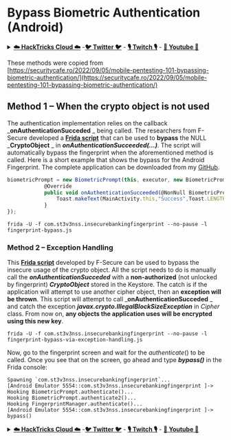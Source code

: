 # Bypass Biometric Authentication (Android)

<details>

<summary><a href="https://cloud.hacktricks.xyz/pentesting-cloud/pentesting-cloud-methodology"><strong>☁️ HackTricks Cloud ☁️</strong></a> -<a href="https://twitter.com/hacktricks_live"><strong>🐦 Twitter 🐦</strong></a> - <a href="https://www.twitch.tv/hacktricks_live/schedule"><strong>🎙️ Twitch 🎙️</strong></a> - <a href="https://www.youtube.com/@hacktricks_LIVE"><strong>🎥 Youtube 🎥</strong></a></summary>

* Do you work in a **cybersecurity company**? Do you want to see your **company advertised in HackTricks**? or do you want to have access to the **latest version of the PEASS or download HackTricks in PDF**? Check the [**SUBSCRIPTION PLANS**](https://github.com/sponsors/carlospolop)!
* Discover [**The PEASS Family**](https://opensea.io/collection/the-peass-family), our collection of exclusive [**NFTs**](https://opensea.io/collection/the-peass-family)
* Get the [**official PEASS & HackTricks swag**](https://peass.creator-spring.com)
* **Join the** [**💬**](https://emojipedia.org/speech-balloon/) [**Discord group**](https://discord.gg/hRep4RUj7f) or the [**telegram group**](https://t.me/peass) or **follow** me on **Twitter** [**🐦**](https://github.com/carlospolop/hacktricks/tree/7af18b62b3bdc423e11444677a6a73d4043511e9/\[https:/emojipedia.org/bird/README.md)[**@carlospolopm**](https://twitter.com/hacktricks_live)**.**
* **Share your hacking tricks by submitting PRs to the [hacktricks repo](https://github.com/carlospolop/hacktricks) and [hacktricks-cloud repo](https://github.com/carlospolop/hacktricks-cloud)**.

</details>

These methods were copied from [https://securitycafe.ro/2022/09/05/mobile-pentesting-101-bypassing-biometric-authentication/](https://securitycafe.ro/2022/09/05/mobile-pentesting-101-bypassing-biometric-authentication/)

## **Method 1 – When the crypto object is not used**

The authentication implementation relies on the callback _**onAuthenticationSucceded** _ being called. The researchers from F-Secure developed a [**Frida script**](https://github.com/FSecureLABS/android-keystore-audit/blob/master/frida-scripts/fingerprint-bypass.js) that can be used to **bypass** the NULL _**CryptoObject** _ in _**onAuthenticationSucceeded(…)**_. The script will automatically bypass the fingerprint when the aforementioned method is called. Here is a short example that shows the bypass for the Android Fingerprint. The complete application can be downloaded from my [GitHub](https://github.com/St3v3nsS/InsecureBanking).

```javascript
biometricPrompt = new BiometricPrompt(this, executor, new BiometricPrompt.AuthenticationCallback() {
            @Override
            public void onAuthenticationSucceeded(@NonNull BiometricPrompt.AuthenticationResult result) {
                Toast.makeText(MainActivity.this,"Success",Toast.LENGTH_LONG).show();
            }
});
```

```
frida -U -f com.st3v3nss.insecurebankingfingerprint --no-pause -l fingerprint-bypass.js
```

### **Method 2 – Exception Handling**

This [**Frida script**](https://github.com/FSecureLABS/android-keystore-audit/blob/master/frida-scripts/fingerprint-bypass-via-exception-handling.js) developed by F-Secure can be used to bypass the insecure usage of the crypto object. All the script needs to do is manually call the _**onAuthenticationSucceded**_ with a **non-authorized** (not unlocked by fingerprint) _**CryptoObject**_ stored in the Keystore. The catch is if the application will attempt to use another cipher object, then an **exception will be thrown**. This script will attempt to call _**onAuthenticationSucceded** _ and catch the exception _**javax.crypto.IllegalBlockSizeException**_ in _Cipher_ class. From now on, **any objects the application uses will be encrypted using this new key**.

```
frida -U -f com.st3v3nss.insecurebankingfingerprint --no-pause -l fingerprint-bypass-via-exception-handling.js
```

Now, go to the fingerprint screen and wait for the _authenticate_() to be called. Once you see that on the screen, go ahead and type _**bypass()**_ in the Frida console:

```
Spawning `com.st3v3nss.insecurebankingfingerprint`...                   
[Android Emulator 5554::com.st3v3nss.insecurebankingfingerprint ]-> Hooking BiometricPrompt.authenticate()...
Hooking BiometricPrompt.authenticate2()...
Hooking FingerprintManager.authenticate()...
[Android Emulator 5554::com.st3v3nss.insecurebankingfingerprint ]-> bypass()
```

<details>

<summary><a href="https://cloud.hacktricks.xyz/pentesting-cloud/pentesting-cloud-methodology"><strong>☁️ HackTricks Cloud ☁️</strong></a> -<a href="https://twitter.com/hacktricks_live"><strong>🐦 Twitter 🐦</strong></a> - <a href="https://www.twitch.tv/hacktricks_live/schedule"><strong>🎙️ Twitch 🎙️</strong></a> - <a href="https://www.youtube.com/@hacktricks_LIVE"><strong>🎥 Youtube 🎥</strong></a></summary>

* Do you work in a **cybersecurity company**? Do you want to see your **company advertised in HackTricks**? or do you want to have access to the **latest version of the PEASS or download HackTricks in PDF**? Check the [**SUBSCRIPTION PLANS**](https://github.com/sponsors/carlospolop)!
* Discover [**The PEASS Family**](https://opensea.io/collection/the-peass-family), our collection of exclusive [**NFTs**](https://opensea.io/collection/the-peass-family)
* Get the [**official PEASS & HackTricks swag**](https://peass.creator-spring.com)
* **Join the** [**💬**](https://emojipedia.org/speech-balloon/) [**Discord group**](https://discord.gg/hRep4RUj7f) or the [**telegram group**](https://t.me/peass) or **follow** me on **Twitter** [**🐦**](https://github.com/carlospolop/hacktricks/tree/7af18b62b3bdc423e11444677a6a73d4043511e9/\[https:/emojipedia.org/bird/README.md)[**@carlospolopm**](https://twitter.com/hacktricks_live)**.**
* **Share your hacking tricks by submitting PRs to the [hacktricks repo](https://github.com/carlospolop/hacktricks) and [hacktricks-cloud repo](https://github.com/carlospolop/hacktricks-cloud)**.

</details>
